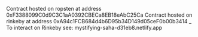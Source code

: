 Contract hosted on ropsten at address 0xF3388099C0d9C3C1aA0392CBECa8EB18eAbC25Ca
Contract hosted on rinkeby at address 0xA94c1FCB684d4b6D95b34D149d05ceF0b00b3414
_
To interact on Rinkeby see: mystifying-saha-d31eb8.netlify.app
